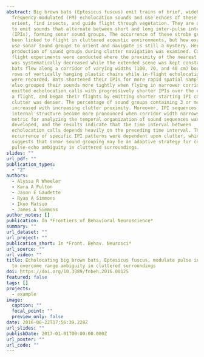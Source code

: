 ```yaml
---
abstract: Big brown bats (Eptesicus fuscus) emit trains of brief, wideband
  frequency-modulated (FM) echolocation sounds and use echoes of these sounds to
  orient, find insects, and guide flight through vegetation. They are observed
  to emit sounds that alternate between short and long inter-pulse intervals
  (IPIs), forming sonar sound groups. The occurrence of these strobe groups has
  been linked to flight in cluttered acoustic environments, but how exactly bats
  use sonar sound groups to orient and navigate is still a mystery. Here, the
  production of sound groups during clutter navigation was examined. Controlled
  flight experiments were conducted where the proximity of the nearest obstacles
  was systematically decreased while the extended scene was kept constant. Four
  bats flew along a corridor of varying widths (100, 70, and 40 cm) bounded by
  rows of vertically hanging plastic chains while in-flight echolocation calls
  were recorded. Bats shortened their IPIs for more rapid spatial sampling and
  also grouped their sounds more tightly when flying in narrower corridors. Bats
  emitted echolocation calls with progressively shorter IPIs over the course of
  a flight, and began their flights by emitting shorter starting IPI calls when
  clutter was denser. The percentage of sound groups containing 3 or more calls
  increased with increasing clutter proximity. Moreover, IPI sequences having
  internal structure become more pronounced when corridor width narrows. A novel
  metric for analyzing the temporal organization of sound sequences was
  developed, and the results indicate that the time interval between
  echolocation calls depends heavily on the preceding time interval. The
  occurrence of specific IPI patterns were dependent upon clutter, which
  suggests that sonar sound grouping may be an adaptive strategy for coping with
  pulse-echo ambiguity in cluttered surroundings.
slides: ""
url_pdf: ""
publication_types:
  - "2"
authors:
  - Alyssa R Wheeler
  - Kara A Fulton
  - Jason E Gaudette
  - Ryan A Simmons
  - Ikuo Matsuo
  - James A Simmons
author_notes: []
publication: In *Frontiers of Behavioral Neuroscience*
summary: ""
url_dataset: ""
url_project: ""
publication_short: In *Front. Behav. Neurosci*
url_source: ""
url_video: ""
title: Echolocating big brown bats, Eptesicus fuscus, modulate pulse intervals
  to overcome range ambiguity in cluttered surroundings
doi: https://doi.org/10.3389/fnbeh.2016.00125
featured: false
tags: []
projects:
  - example
image:
  caption: ""
  focal_point: ""
  preview_only: false
date: 2016-06-22T17:56:39.228Z
url_slides: ""
publishDate: 2017-01-01T00:00:00.000Z
url_poster: ""
url_code: ""
---
```

